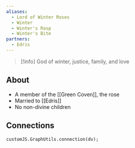 ```yaml
---
aliases:
  - Lord of Winter Roses
  - Winter
  - Winter's Rasp
  - Winter's Bite
partners:
  - Edris
---
```

> [!info] God of winter, justice, family, and love

## About

- A member of the [[Green Coven]], the rose
- Married to [[Edris]]
- No non-divine children

## Connections

```dataviewjs
customJS.GraphUtils.connection(dv);
```

